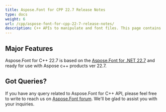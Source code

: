 ```yaml
---
title: Aspose.Font for CPP 22.7 Release Notes
type: docs
weight: 6
url: /cpp/aspose-font-for-cpp-22-7-release-notes/
description: C++ APIs to manipulate and font files. This page contains new Aspose.Font for C++ features, enhancement, and bug fixes in 2023, version 22.7.
---
```


## Major Features

Aspose.Font for C++ 22.7  is based on the [Aspose.Font for .NET 22.7](/font/net/aspose-font-for-net-22-7-release-notes/) and ready for use with Aspose c++ products ver 22.7.

## Got Queries?
If you have any query related to Aspose.Font for C++ API, please feel free to write to reach us on [Aspose.Font forum](https://forum.aspose.com/c/font/). We'll be glad to assist you with your inquiries.
